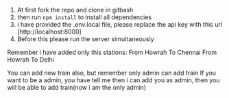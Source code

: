 1. At first fork the repo and clone in gitbash
2. then run ```npm install``` to install all dependencies
3. i have provided the .env.local file, please replace the api key with this url [http://localhost:8000]
4. Before this please run the server simultaneously

Remember i have added only this stations:
From Howrah To Chennai
From Howrah To Delhi


You can add new train also, but remember only admin can add train
If you want to be a admin, you have tell me then i can add you as admin, then you will be able to add train(now i am the only admin)
